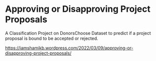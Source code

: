 # Approving or Disapproving Project Proposals
A Classification Project on DonorsChoose Dataset to predict if a project proposal is bound to be accepted or rejected.

https://iamshamikb.wordpress.com/2022/03/09/approving-or-disapproving-project-proposals/
